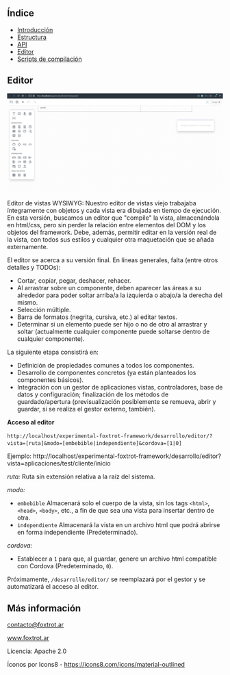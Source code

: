 ## Índice

- [Introducción](../README.md)
- [Estructura](estructura.md)
- [API](api.md)
- [Editor](editor.md)
- [Scripts de compilación](scripts.md)

## Editor

![](editor.jpg)

Editor de vistas WYSIWYG: Nuestro editor de vistas viejo trabajaba íntegramente con objetos y cada vista era dibujada en tiempo de ejecución. En esta versión, buscamos un editor que "compile" la vista, almacenándola en html/css, pero sin perder la relación entre elementos del DOM y los objetos del framework. Debe, además, permitir editar en la versión real de la vista, con todos sus estilos y cualquier otra maquetación que se añada externamente.

El editor se acerca a su versión final. En líneas generales, falta (entre otros detalles y TODOs):
- Cortar, copiar, pegar, deshacer, rehacer.
- Al arrastrar sobre un componente, deben aparecer las áreas a su alrededor para poder soltar arriba/a la izquierda o abajo/a la derecha del mismo.
- Selección múltiple.
- Barra de formatos (negrita, cursiva, etc.) al editar textos.
- Determinar si un elemento puede ser hijo o no de otro al arrastrar y soltar (actualmente cualquier componente puede soltarse dentro de cualquier componente).

La siguiente etapa consistirá en:
- Definición de propiedades comunes a todos los componentes.
- Desarrollo de componentes concretos (ya están planteados los componentes básicos).
- Integración con un gestor de aplicaciones vistas, controladores, base de datos y configuración; finalización de los métodos de guardado/apertura (previsualización posiblemente se remueva, abrir y guardar, si se realiza el gestor externo, también).

**Acceso al editor**

`http://localhost/experimental-foxtrot-framework/desarrollo/editor/?vista=[ruta]&modo=[embebible|independiente]&cordova=[1|0]`

Ejemplo: http://localhost/experimental-foxtrot-framework/desarrollo/editor?vista=aplicaciones/test/cliente/inicio

_ruta:_
Ruta sin extensión relativa a la raíz del sistema.

_modo:_
- `embebible` Almacenará solo el cuerpo de la vista, sin los tags `<html>`, `<head>`, `<body>`, etc., a fin de que sea una vista para insertar dentro de otra.
- `independiente` Almacenará la vista en un archivo html que podrá abrirse en forma independiente (Predeterminado).

_cordova:_
- Establecer a `1` para que, al guardar, genere un archivo html compatible con Cordova (Predeterminado, `0`).

Próximamente, `/desarrollo/editor/` se reemplazará por el gestor y se automatizará el acceso al editor.

## Más información

contacto@foxtrot.ar

www.foxtrot.ar

Licencia: Apache 2.0

Íconos por Icons8 - https://icons8.com/icons/material-outlined
